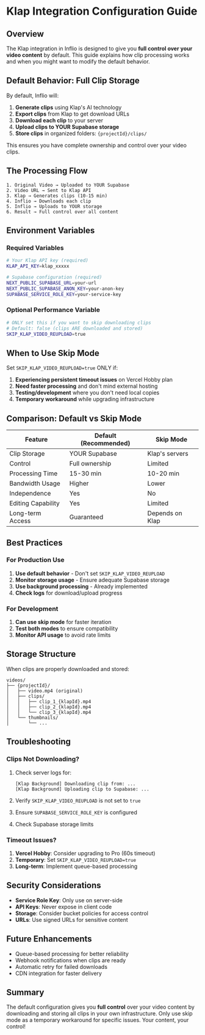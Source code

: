 # Klap Integration Configuration Guide

## Overview

The Klap integration in Inflio is designed to give you **full control over your video content** by default. This guide explains how clip processing works and when you might want to modify the default behavior.

## Default Behavior: Full Clip Storage

By default, Inflio will:

1. **Generate clips** using Klap's AI technology
2. **Export clips** from Klap to get download URLs  
3. **Download each clip** to your server
4. **Upload clips to YOUR Supabase storage**
5. **Store clips** in organized folders: `{projectId}/clips/`

This ensures you have complete ownership and control over your video clips.

## The Processing Flow

```
1. Original Video → Uploaded to YOUR Supabase
2. Video URL → Sent to Klap API
3. Klap → Generates clips (10-15 min)
4. Inflio → Downloads each clip
5. Inflio → Uploads to YOUR storage
6. Result → Full control over all content
```

## Environment Variables

### Required Variables

```bash
# Your Klap API key (required)
KLAP_API_KEY=klap_xxxxx

# Supabase configuration (required)
NEXT_PUBLIC_SUPABASE_URL=your-url
NEXT_PUBLIC_SUPABASE_ANON_KEY=your-anon-key
SUPABASE_SERVICE_ROLE_KEY=your-service-key
```

### Optional Performance Variable

```bash
# ONLY set this if you want to skip downloading clips
# Default: false (clips ARE downloaded and stored)
SKIP_KLAP_VIDEO_REUPLOAD=true
```

## When to Use Skip Mode

Set `SKIP_KLAP_VIDEO_REUPLOAD=true` ONLY if:

1. **Experiencing persistent timeout issues** on Vercel Hobby plan
2. **Need faster processing** and don't mind external hosting
3. **Testing/development** where you don't need local copies
4. **Temporary workaround** while upgrading infrastructure

## Comparison: Default vs Skip Mode

| Feature | Default (Recommended) | Skip Mode |
|---------|----------------------|-----------|
| Clip Storage | YOUR Supabase | Klap's servers |
| Control | Full ownership | Limited |
| Processing Time | 15-30 min | 10-20 min |
| Bandwidth Usage | Higher | Lower |
| Independence | Yes | No |
| Editing Capability | Yes | Limited |
| Long-term Access | Guaranteed | Depends on Klap |

## Best Practices

### For Production Use

1. **Use default behavior** - Don't set `SKIP_KLAP_VIDEO_REUPLOAD`
2. **Monitor storage usage** - Ensure adequate Supabase storage
3. **Use background processing** - Already implemented
4. **Check logs** for download/upload progress

### For Development

1. **Can use skip mode** for faster iteration
2. **Test both modes** to ensure compatibility
3. **Monitor API usage** to avoid rate limits

## Storage Structure

When clips are properly downloaded and stored:

```
videos/
├── {projectId}/
│   ├── video.mp4 (original)
│   ├── clips/
│   │   ├── clip_1_{klapId}.mp4
│   │   ├── clip_2_{klapId}.mp4
│   │   └── clip_3_{klapId}.mp4
│   └── thumbnails/
│       └── ...
```

## Troubleshooting

### Clips Not Downloading?

1. Check server logs for:
   ```
   [Klap Background] Downloading clip from: ...
   [Klap Background] Uploading clip to Supabase: ...
   ```

2. Verify `SKIP_KLAP_VIDEO_REUPLOAD` is not set to `true`

3. Ensure `SUPABASE_SERVICE_ROLE_KEY` is configured

4. Check Supabase storage limits

### Timeout Issues?

1. **Vercel Hobby**: Consider upgrading to Pro (60s timeout)
2. **Temporary**: Set `SKIP_KLAP_VIDEO_REUPLOAD=true`
3. **Long-term**: Implement queue-based processing

## Security Considerations

- **Service Role Key**: Only use on server-side
- **API Keys**: Never expose in client code
- **Storage**: Consider bucket policies for access control
- **URLs**: Use signed URLs for sensitive content

## Future Enhancements

- Queue-based processing for better reliability
- Webhook notifications when clips are ready
- Automatic retry for failed downloads
- CDN integration for faster delivery

## Summary

The default configuration gives you **full control** over your video content by downloading and storing all clips in your own infrastructure. Only use skip mode as a temporary workaround for specific issues. Your content, your control! 